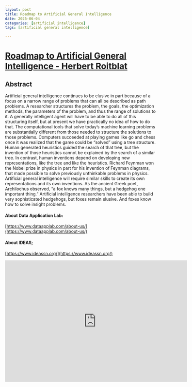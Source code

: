 ```yaml
---
layout: post
title: Roadmap to Artificial General Intelligence
date: 2025-06-04
categories: [artificial intelligence]
tags: [artificial general intelligence]

---
```


# [Roadmap to Artificial General Intelligence - Herbert Roitblat](https://www.youtube.com/watch?v=1hfT1lf77NA) 

## Abstract

Artificial general intelligence continues to be elusive in part because of a focus on a narrow range of problems that can all be described as path problems. A researcher structures the problem, the goals, the optimization methods, the parameters of the problem, and thus the range of solutions to it. A generally intelligent agent will have to be able to do all of this structuring itself, but at present we have practically no idea of how to do that. The computational tools that solve today’s machine learning problems are substantially different from those needed to structure the solutions to those problems. Computers succeeded at playing games like go and chess once it was realized that the game could be “solved” using a tree structure. Human generated heuristics guided the search of that tree, but the invention of those heuristics cannot be explained by the search of a similar tree. In contrast, human inventions depend on developing new representations, like the tree and like the heuristics. Richard Feynman won the Nobel prize in physics in part for his invention of Feynman diagrams, that made possible to solve previously unthinkable problems in physics. Artificial general intelligence will require similar skills to create its own representations and its own inventions. As the ancient Greek poet, Archilochus observed, “a fox knows many things, but a hedgehog one important thing.” Artificial intelligence researchers have been able to build very sophisticated hedgehogs, but foxes remain elusive. And foxes know how to solve insight problems.

#### About Data Application Lab:
[https://www.dataapplab.com/about-us/](https://www.dataapplab.com/about-us/)

#### About IDEAS;
[https://www.ideassn.org/](https://www.ideassn.org/)

<iframe width="600" height="400" src="https://www.youtube.com/embed/1hfT1lf77NA?si=jWXfetbV8r2dsgvS" title="YouTube video player" frameborder="0" allow="accelerometer; autoplay; clipboard-write; encrypted-media; gyroscope; picture-in-picture; web-share" referrerpolicy="strict-origin-when-cross-origin" allowfullscreen></iframe>

